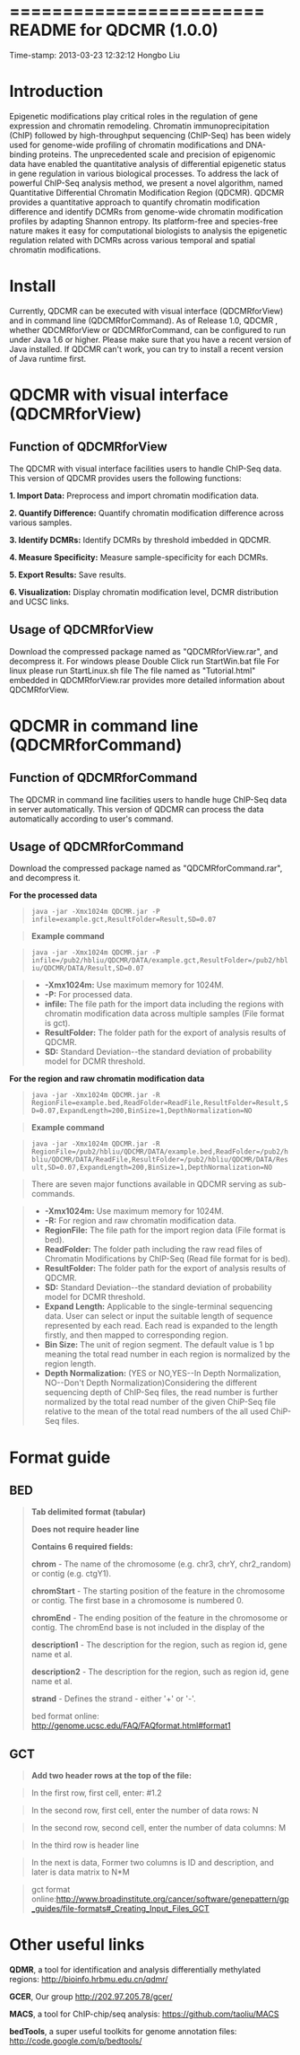 ========================
README for QDCMR (1.0.0)
========================
Time-stamp: 2013-03-23 12:32:12 Hongbo Liu


Introduction
============
Epigenetic modifications play critical roles in the regulation of gene expression and chromatin remodeling.
Chromatin immunoprecipitation (ChIP) followed by high-throughput sequencing (ChIP-Seq) has been widely used for genome-wide profiling of chromatin modifications and DNA-binding proteins.
The unprecedented scale and precision of epigenomic data have enabled the quantitative analysis of differential epigenetic status in gene regulation in various biological processes.
To address the lack of powerful ChIP-Seq analysis method, we present a novel algorithm, named Quantitative Differential Chromatin Modification Region (QDCMR). 
QDCMR provides a quantitative approach to quantify chromatin modification difference and identify DCMRs from genome-wide chromatin modification profiles by adapting Shannon entropy. Its platform-free and species-free nature makes it easy for computational biologists to analysis the epigenetic regulation related with DCMRs across various temporal and spatial chromatin modifications. 

Install
=======
Currently, QDCMR can be executed with visual interface (QDCMRforView) and in command line (QDCMRforCommand). 
As of Release 1.0, QDCMR , whether QDCMRforView or QDCMRforCommand, can be configured to run under Java 1.6 or higher. Please make sure that you have a recent version of Java installed. If QDCMR can't work, you can try to install a recent version of Java runtime first.

QDCMR with visual interface (QDCMRforView)
==========================================

Function of QDCMRforView
------------------------

The QDCMR with visual interface facilities users to handle ChIP-Seq data. This version of QDCMR provides users the following functions: 

__1.  Import Data:__	Preprocess and import chromatin modification data.

__2.  Quantify Difference:__	Quantify chromatin modification difference across various samples.

__3.  Identify DCMRs:__	Identify DCMRs by threshold imbedded in QDCMR.

__4.  Measure Specificity:__	Measure sample-specificity for each DCMRs.

__5.  Export Results:__	Save results.

__6.  Visualization:__	Display chromatin modification level, DCMR distribution and UCSC links.

Usage of QDCMRforView
---------------------

Download the compressed package named as "QDCMRforView.rar", and decompress it. 
For windows please Double Click run StartWin.bat file
For linux please run StartLinux.sh file
The file named as "Tutorial.html" embedded in QDCMRforView.rar provides more detailed information about QDCMRforView.



QDCMR in command line (QDCMRforCommand)
=======================================
Function of QDCMRforCommand
---------------------------

The QDCMR in command line facilities users to handle huge ChIP-Seq data in server automatically. This version of QDCMR can process the data automatically according to user's command. 

Usage of QDCMRforCommand
------------------------

Download the compressed package named as "QDCMRforCommand.rar", and decompress it.

__For the processed data__


>``java -jar -Xmx1024m QDCMR.jar -P infile=example.gct,ResultFolder=Result,SD=0.07``

>__Example command__

>``java -jar -Xmx1024m QDCMR.jar -P infile=/pub2/hbliu/QDCMR/DATA/example.gct,ResultFolder=/pub2/hbliu/QDCMR/DATA/Result,SD=0.07``

>*   __-Xmx1024m:__     Use maximum memory for 1024M.
>*   __-P:__            For processed data.
>*   __infile:__        The file path for the import data including the regions with chromatin modification data across multiple samples (File format is gct).
>*   __ResultFolder:__  The folder path for the export of analysis results of QDCMR.
>*   __SD:__            Standard Deviation--the standard deviation of probability model for DCMR threshold.


__For the region and raw chromatin modification data__

>``java -jar -Xmx1024m QDCMR.jar -R RegionFile=example.bed,ReadFolder=ReadFile,ResultFolder=Result,SD=0.07,ExpandLength=200,BinSize=1,DepthNormalization=NO``

>__Example command__

>``java -jar -Xmx1024m QDCMR.jar -R RegionFile=/pub2/hbliu/QDCMR/DATA/example.bed,ReadFolder=/pub2/hbliu/QDCMR/DATA/ReadFile,ResultFolder=/pub2/hbliu/QDCMR/DATA/Result,SD=0.07,ExpandLength=200,BinSize=1,DepthNormalization=NO``

>There are seven major functions available in QDCMR serving as sub-commands.

>*   __-Xmx1024m:__ Use maximum memory for 1024M.
>*   __-R:__ For region and raw chromatin modification data.
>*   __RegionFile:__ The file path for the import region data (File format is bed).
>*   __ReadFolder:__ The folder path including the raw read files of Chromatin Modifications by ChIP-Seq (Read file format for is bed).
>*   __ResultFolder:__ The folder path for the export of analysis results of QDCMR.
>*   __SD:__ Standard Deviation--the standard deviation of probability model for DCMR threshold.
>*   __Expand Length:__ Applicable to the single-terminal sequencing data. User can select or input the suitable length of sequence represented by each read. Each read is expanded to the length firstly, and then mapped to corresponding region.
>*   __Bin Size:__ The unit of region segment. The default value is 1 bp meaning the total read number in each region is normalized by the region length.
>*   __Depth Normalization:__ (YES or NO,YES--In Depth Normalization, NO--Don't Depth Normalization)Considering the different sequencing depth of ChIP-Seq files, the read number is further normalized by the total read number of the given ChiP-Seq file relative to the mean of the total read numbers of the all used ChiP-Seq files.


Format guide
============

BED
---

>__Tab delimited format (tabular)__
>
>__Does not require header line__
>
>__Contains 6 required fields:__
>
>__chrom__ - The name of the chromosome (e.g. chr3, chrY, chr2_random) or contig (e.g. ctgY1).
>
>__chromStart__ - The starting position of the feature in the chromosome or contig. The first base in a chromosome is numbered 0.
>
>__chromEnd__ - The ending position of the feature in the chromosome or contig. The chromEnd base is not included in the display of the
>
>__description1__ - The description for the region, such as region id, gene name et al.
>
>__description2__ - The description for the region, such as region id, gene name et al.
>
>__strand__ - Defines the strand - either '+' or '-'.
>
>bed format online: http://genome.ucsc.edu/FAQ/FAQformat.html#format1


GCT
---

>__Add two header rows at the top of the file:__ 

>In the first row, first cell, enter: #1.2

>In the second row, first cell, enter the number of data rows: N

>In the second row, second cell, enter the number of data columns: M

>In the third row is header line

>In the next is data, Former two columns is ID and description, and later is data matrix to N*M

>gct format online:http://www.broadinstitute.org/cancer/software/genepattern/gp_guides/file-formats#_Creating_Input_Files_GCT


Other useful links
==================
__QDMR__, a tool for identification and analysis differentially methylated regions: http://bioinfo.hrbmu.edu.cn/qdmr/

__GCER__, Our group http://202.97.205.78/gcer/

__MACS__, a tool for ChIP-chip/seq analysis: https://github.com/taoliu/MACS

__bedTools__, a super useful toolkits for genome annotation files: http://code.google.com/p/bedtools/
